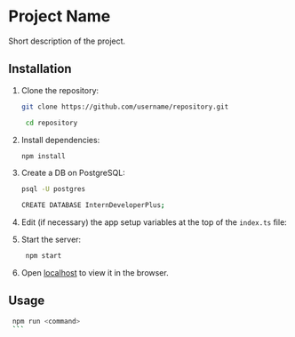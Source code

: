 # Project Name

Short description of the project.

## Installation

1. Clone the repository:
   ```bash
   git clone https://github.com/username/repository.git

    cd repository
    ```
2. Install dependencies:
   ```bash
   npm install
   ```

3. Create a DB on PostgreSQL:
   ```bash
   psql -U postgres

   CREATE DATABASE InternDeveloperPlus;
   ```

4. Edit (if necessary) the app setup variables at the top of the `index.ts` file:
   
3. Start the server:
   ```bash
    npm start
    ```
4. Open [localhost](http://localhost:3000) to view it in the browser.

## Usage

   ```bash  
    npm run <command>
    ```